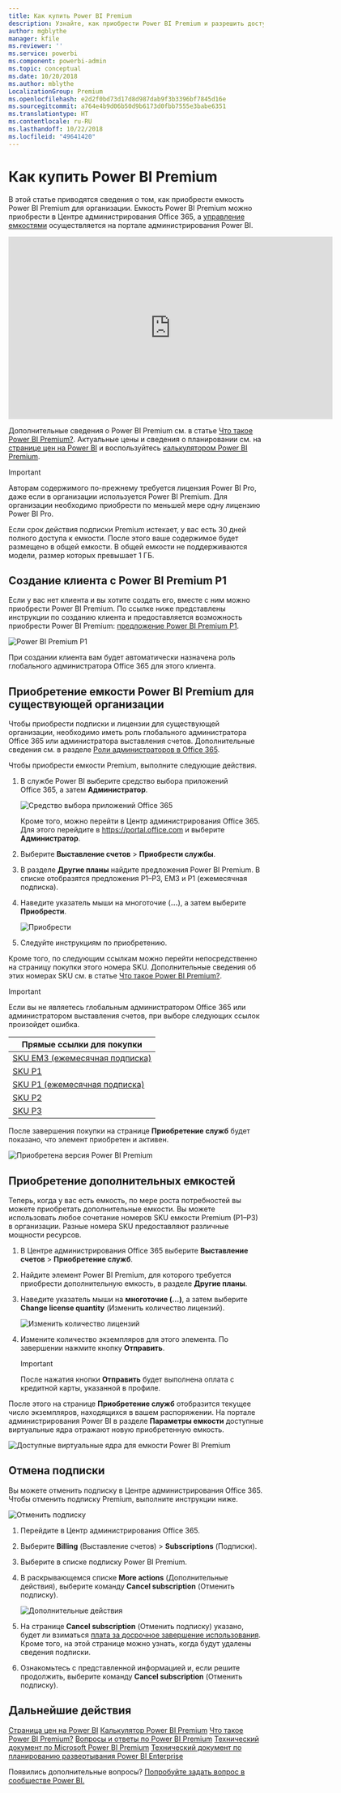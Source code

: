 ```yaml
---
title: Как купить Power BI Premium
description: Узнайте, как приобрести Power BI Premium и разрешить доступ к содержимому для всей организации.
author: mgblythe
manager: kfile
ms.reviewer: ''
ms.service: powerbi
ms.component: powerbi-admin
ms.topic: conceptual
ms.date: 10/20/2018
ms.author: mblythe
LocalizationGroup: Premium
ms.openlocfilehash: e2d2f0bd73d17d8d987dab9f3b3396bf7845d16e
ms.sourcegitcommit: a764e4b9d06b50d9b6173d0fbb7555e3babe6351
ms.translationtype: HT
ms.contentlocale: ru-RU
ms.lasthandoff: 10/22/2018
ms.locfileid: "49641420"
---
```

# <a name="how-to-purchase-power-bi-premium"></a>Как купить Power BI Premium

В этой статье приводятся сведения о том, как приобрести емкость Power BI Premium для организации. Емкость Power BI Premium можно приобрести в Центре администрирования Office 365, а [управление емкостями](service-admin-premium-manage.md) осуществляется на портале администрирования Power BI.

<iframe width="640" height="360" src="https://www.youtube.com/embed/NkvYs5Qp4iA?rel=0&amp;showinfo=0" frameborder="0" allowfullscreen></iframe>

Дополнительные сведения о Power BI Premium см. в статье [Что такое Power BI Premium?](service-premium.md). Актуальные цены и сведения о планировании см. на [странице цен на Power BI](https://powerbi.microsoft.com/pricing/) и воспользуйтесь [калькулятором Power BI Premium](https://powerbi.microsoft.com/calculator/).

> [!IMPORTANT]
> Авторам содержимого по-прежнему требуется лицензия Power BI Pro, даже если в организации используется Power BI Premium. Для организации необходимо приобрести по меньшей мере одну лицензию Power BI Pro.
>
>Если срок действия подписки Premium истекает, у вас есть 30 дней полного доступа к емкости. После этого ваше содержимое будет размещено в общей емкости. В общей емкости не поддерживаются модели, размер которых превышает 1 ГБ.

## <a name="create-a-new-tenant-with-power-bi-premium-p1"></a>Создание клиента с Power BI Premium P1

Если у вас нет клиента и вы хотите создать его, вместе с ним можно приобрести Power BI Premium. По ссылке ниже представлены инструкции по созданию клиента и предоставляется возможность приобрести Power BI Premium: [предложение Power BI Premium P1](https://signup.microsoft.com/Signup?OfferId=b3ec5615-cc11-48de-967d-8d79f7cb0af1).

![Power BI Premium P1](media/service-admin-premium-purchase/premium-purchase-with-tenant.png)

При создании клиента вам будет автоматически назначена роль глобального администратора Office 365 для этого клиента.

## <a name="purchase-a-power-bi-premium-capacity-for-an-existing-organization"></a>Приобретение емкости Power BI Premium для существующей организации

Чтобы приобрести подписки и лицензии для существующей организации, необходимо иметь роль глобального администратора Office 365 или администратора выставления счетов. Дополнительные сведения см. в разделе [Роли администраторов в Office 365](https://support.office.com/article/About-Office-365-admin-roles-da585eea-f576-4f55-a1e0-87090b6aaa9d).

Чтобы приобрести емкости Premium, выполните следующие действия.

1. В службе Power BI выберите средство выбора приложений Office 365, а затем **Администратор**.

    ![Средство выбора приложений Office 365](media/service-admin-premium-purchase/o365-app-picker.png)

    Кроме того, можно перейти в Центр администрирования Office 365. Для этого перейдите в https://portal.office.com и выберите **Администратор**.

1. Выберите **Выставление счетов** > **Приобрести службы**.

1. В разделе **Другие планы** найдите предложения Power BI Premium. В списке отобразятся предложения P1–P3, EM3 и P1 (ежемесячная подписка).

1. Наведите указатель мыши на многоточие (**…**), а затем выберите **Приобрести**.

    ![Приобрести](media/service-admin-premium-purchase/premium-purchase.png)

1. Следуйте инструкциям по приобретению.

Кроме того, по следующим ссылкам можно перейти непосредственно на страницу покупки этого номера SKU. Дополнительные сведения об этих номерах SKU см. в статье [Что такое Power BI Premium?](service-premium.md#premiumskus).

> [!IMPORTANT]
> Если вы не являетесь глобальным администратором Office 365 или администратором выставления счетов, при выборе следующих ссылок произойдет ошибка.

| Прямые ссылки для покупки |
| --- |
| [SKU EM3 (ежемесячная подписка)](https://portal.office.com/commerce/completeorder.aspx?OfferId=4004702D-749C-4F74-BF47-3048F1833780&adminportal=1) |
| [SKU P1](https://portal.office.com/commerce/completeorder.aspx?OfferId=b3ec5615-cc11-48de-967d-8d79f7cb0af1&adminportal=1) |
| [SKU P1 (ежемесячная подписка)](https://portal.office.com/commerce/completeorder.aspx?OfferId=E4C8EDD3-74A1-4D42-A738-C647972FBE81&adminportal=1) |
| [SKU P2](https://portal.office.com/commerce/completeorder.aspx?OfferId=062F2AA7-B4BC-4B0E-980F-2072102D8605&adminportal=1) |
| [SKU P3](https://portal.office.com/commerce/completeorder.aspx?OfferId=40c7d673-375c-42a1-84ca-f993a524fed0&adminportal=1) |

После завершения покупки на странице **Приобретение служб** будет показано, что элемент приобретен и активен.

![Приобретена версия Power BI Premium](media/service-admin-premium-purchase/premium-purchased.png)

## <a name="purchase-additional-capacities"></a>Приобретение дополнительных емкостей

Теперь, когда у вас есть емкость, по мере роста потребностей вы можете приобретать дополнительные емкости. Вы можете использовать любое сочетание номеров SKU емкости Premium (P1–P3) в организации. Разные номера SKU предоставляют различные мощности ресурсов.

1. В Центре администрирования Office 365 выберите **Выставление счетов** > **Приобретение служб**.

1. Найдите элемент Power BI Premium, для которого требуется приобрести дополнительную емкость, в разделе **Другие планы**.

1. Наведите указатель мыши на **многоточие (…)**, а затем выберите **Change license quantity** (Изменить количество лицензий).

    ![Изменить количество лицензий](media/service-admin-premium-purchase/premium-purchase-more.png)

1. Измените количество экземпляров для этого элемента. По завершении нажмите кнопку **Отправить**.

   > [!IMPORTANT]
   > После нажатия кнопки **Отправить** будет выполнена оплата с кредитной карты, указанной в профиле.

После этого на странице **Приобретение служб** отобразится текущее число экземпляров, находящихся в вашем распоряжении. На портале администрирования Power BI в разделе **Параметры емкости** доступные виртуальные ядра отражают новую приобретенную емкость.

![Доступные виртуальные ядра для емкости Power BI Premium](media/service-admin-premium-purchase/premium-capacities.png)

## <a name="cancel-your-subscription"></a>Отмена подписки

Вы можете отменить подписку в Центре администрирования Office 365. Чтобы отменить подписку Premium, выполните инструкции ниже.

![Отменить подписку](media/service-admin-premium-purchase/premium-cancel-subscription.png)

1. Перейдите в Центр администрирования Office 365.

1. Выберите **Billing** (Выставление счетов)  >  **Subscriptions** (Подписки).

1. Выберите в списке подписку Power BI Premium.

1. В раскрывающемся списке **More actions** (Дополнительные действия), выберите команду **Cancel subscription** (Отменить подписку).

    ![Дополнительные действия](media/service-admin-premium-purchase/o365-more-actions.png)

1. На странице **Cancel subscription** (Отменить подписку) указано, будет ли взиматься [плата за досрочное завершение использования](https://support.office.com/article/early-termination-fees-6487d4de-401a-466f-8bc3-c0beb5cc40d3). Кроме того, на этой странице можно узнать, когда будут удалены сведения подписки.

1. Ознакомьтесь с представленной информацией и, если решите продолжить, выберите команду **Cancel subscription** (Отменить подписку).

## <a name="next-steps"></a>Дальнейшие действия

[Страница цен на Power BI](https://powerbi.microsoft.com/pricing/)
[Калькулятор Power BI Premium](https://powerbi.microsoft.com/calculator/)
[Что такое Power BI Premium?](service-premium.md)
[Вопросы и ответы по Power BI Premium](service-premium-faq.md)
[Технический документ по Microsoft Power BI Premium](https://aka.ms/pbipremiumwhitepaper)
[Технический документ по планированию развертывания Power BI Enterprise](https://aka.ms/pbienterprisedeploy)

Появились дополнительные вопросы? [Попробуйте задать вопрос в сообществе Power BI.](http://community.powerbi.com/)